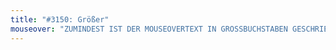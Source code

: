 ```yaml
---
title: "#3150: Größer"
mouseover: "ZUMINDEST IST DER MOUSEOVERTEXT IN GROSSBUCHSTABEN GESCHRIEBEN!"
---
```

